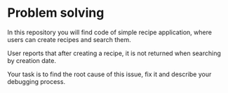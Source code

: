 # Problem solving

In this repository you will find code of simple recipe application, where users can create recipes and search them.

User reports that after creating a recipe, it is not returned when searching by creation date.

Your task is to find the root cause of this issue, fix it and describe your debugging process.